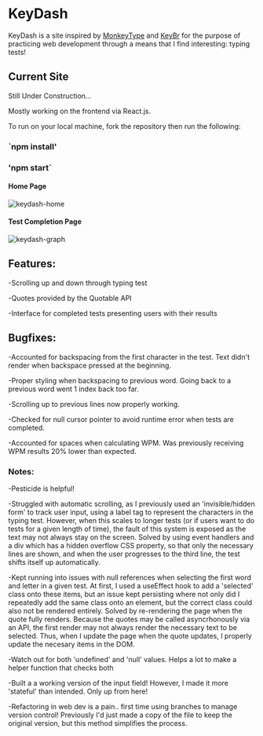 # KeyDash

KeyDash is a site inspired by [MonkeyType](https://monkeytype.com/) and [KeyBr](https://www.keybr.com/) 
for the purpose of practicing web development through a means that I find interesting: typing tests!

## Current Site

Still Under Construction...

Mostly working on the frontend via React.js.

To run on your local machine, fork the repository then run the following:
### `npm install'
### 'npm start`

#### Home Page
![keydash-home](https://github.com/tezock/KeyDash/assets/105029396/e731d66c-1e85-4122-bcfd-7fd90c17f152)

#### Test Completion Page
![keydash-graph](https://github.com/tezock/KeyDash/assets/105029396/2d1bed58-dab6-47ab-a715-84a986305885)

## Features:

-Scrolling up and down through typing test

-Quotes provided by the Quotable API

-Interface for completed tests presenting users with their results

## Bugfixes:

-Accounted for backspacing from the first character in the test. Text didn't render when backspace pressed at the beginning.

-Proper styling when backspacing to previous word. Going back to a previous word went 1 index back too far.

-Scrolling up to previous lines now properly working.

-Checked for null cursor pointer to avoid runtime error when tests are completed.

-Accounted for spaces when calculating WPM. Was previously receiving WPM results 20% lower than expected.

### Notes:

-Pesticide is helpful!

-Struggled with automatic scrolling, as I previously used an 'invisible/hidden form' to track user input, using
a label tag to represent the characters in the typing test. However, when this scales to longer tests
(or if users want to do tests for a given length of time), the fault of this system is exposed as the
text may not always stay on the screen. Solved by using event handlers and a div which has a hidden
overflow CSS property, so that only the necessary lines are shown, and when the user progresses to the
third line, the test shifts itself up automatically.

-Kept running into issues with null references when selecting the first word and letter in a given test.
At first, I used a useEffect hook to add a 'selected' class onto these items, but an issue kept persisting where
not only did I repeatedly add the same class onto an element, but the correct class could also not be rendered entirely.
Solved by re-rendering the page when the quote fully renders. Because the quotes may be called asyncrhonously via
an API, the first render may not always render the necessary text to be selected. Thus, when I update the
page when the quote updates, I properly update the necesary items in the DOM.

-Watch out for both 'undefined' and 'null' values. Helps a lot to make a helper function that checks
both

-Built a a working version of the input field! However, I made it more 'stateful' than intended.
Only up from here!

-Refactoring in web dev is a pain.. first time using branches to manage version control! Previously
I'd just made a copy of the file to keep the original version, but this method simplifies the process.


